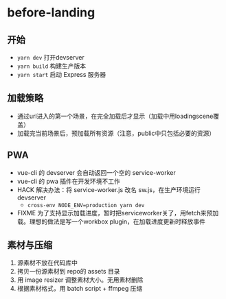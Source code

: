# before-landing

## 开始

- `yarn dev` 打开devserver
- `yarn build` 构建生产版本
- `yarn start` 启动 Express 服务器

## 加载策略

- 通过url进入的第一个场景，在完全加载后才显示（加载中用loadingscene覆盖）
- 加载完当前场景后，预加载所有资源（注意，public中只包括必要的资源）

## PWA

- vue-cli 的 devserver 会自动返回一个空的 service-worker
- vue-cli 的 pwa 插件在开发环境不工作
- HACK 解决办法：将 service-worker.js 改名 sw.js，在生产环境运行 devserver
  - `cross-env NODE_ENV=production yarn dev`
- FIXME 为了支持显示加载进度，暂时把serviceworker关了，用fetch来预加载。理想的做法是写一个workbox plugin，在加载进度更新时释放事件

## 素材与压缩

1. 源素材不放在代码库中
2. 拷贝一份源素材到 repo的 assets 目录
3. 用 image resizer 调整素材大小。无用素材删除
4. 根据素材格式，用 batch script + ffmpeg 压缩
